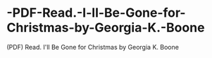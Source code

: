 # -PDF-Read.-I-ll-Be-Gone-for-Christmas-by-Georgia-K.-Boone
(PDF) Read. I'll Be Gone for Christmas by Georgia K. Boone
